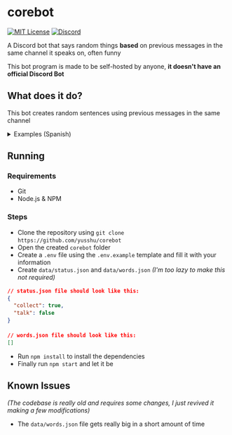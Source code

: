 # corebot
[![MIT License](https://img.shields.io/badge/license-MIT-blue)](license.txt)
[![Discord](https://img.shields.io/discord/683899335405994062)](https://discord.gg/xbba2fy)

A Discord bot that says random things **based** on previous messages in the same channel
it speaks on, often funny

This bot program is made to be self-hosted by anyone, **it doesn't have an official
Discord Bot**


## What does it do?

This bot creates random sentences using previous messages in the same channel

<details>
<summary>Examples (Spanish)</summary>

*(~2 hours of 'training' it by just chatting in its channel)*

![1210](.github/media/1210.png)
![Diegonighty Flip](.github/media/0926.png)
![Vivan las fotos de pecas](.github/media/1212.png)
</details>



## Running

### Requirements
- Git
- Node.js & NPM

### Steps
- Clone the repository using `git clone https://github.com/yusshu/corebot`
- Open the created `corebot` folder
- Create a `.env` file using the `.env.example` template and fill it with your information
- Create `data/status.json` and `data/words.json` *(I'm too lazy to make this not required)*

```json
// status.json file should look like this:
{
  "collect": true,
  "talk": false
}

// words.json file should look like this:
[]
```
- Run `npm install` to install the dependencies
- Finally run `npm start` and let it be


## Known Issues
*(The codebase is really old and requires some changes, I just revived it making a few modifications)*
- The `data/words.json` file gets really big in a short amount of time